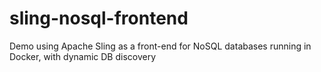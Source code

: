# sling-nosql-frontend
Demo using Apache Sling as a front-end for NoSQL databases running in Docker, with dynamic DB discovery
